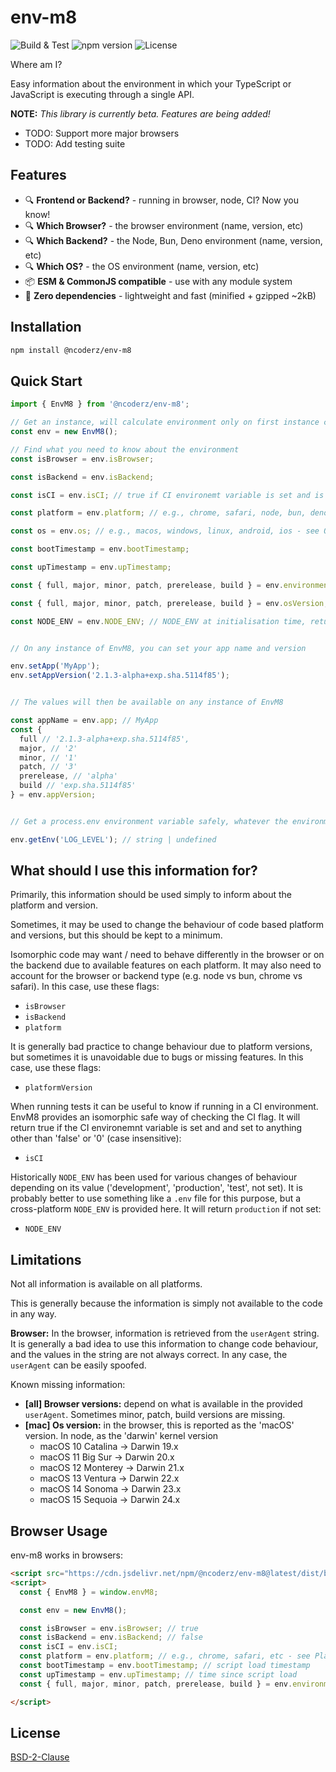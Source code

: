 # env-m8

![Build & Test](https://github.com/ncoderz/env-m8/actions/workflows/build-test.yml/badge.svg?branch=main)
![npm version](https://img.shields.io/npm/v/@ncoderz/env-m8)
![License](https://img.shields.io/badge/license-BSD--2--Clause-blue)

Where am I?

Easy information about the environment in which your TypeScript or JavaScript is executing through
a single API.

**NOTE:** *This library is currently beta. Features are being added!*
- TODO: Support more major browsers
- TODO: Add testing suite

## Features

- 🔍 **Frontend or Backend?** - running in browser, node, CI? Now you know!
- 🔍 **Which Browser?** - the browser environment (name, version, etc)
- 🔍 **Which Backend?** - the Node, Bun, Deno environment (name, version, etc)
- 🔍 **Which OS?** - the OS environment (name, version, etc)
- 📦 **ESM & CommonJS compatible** - use with any module system
- 💪 **Zero dependencies** - lightweight and fast (minified + gzipped ~2kB)


## Installation

```bash
npm install @ncoderz/env-m8
```

## Quick Start

```typescript
import { EnvM8 } from '@ncoderz/env-m8';

// Get an instance, will calculate environment only on first instance creation
const env = new EnvM8();

// Find what you need to know about the environment
const isBrowser = env.isBrowser;

const isBackend = env.isBackend;

const isCI = env.isCI; // true if CI environemt variable is set and is not 'false' or '0' (case-insensitive)

const platform = env.platform; // e.g., chrome, safari, node, bun, deno - see Platform type

const os = env.os; // e.g., macos, windows, linux, android, ios - see Os type

const bootTimestamp = env.bootTimestamp;

const upTimestamp = env.upTimestamp;

const { full, major, minor, patch, prerelease, build } = env.environmentVersion;

const { full, major, minor, patch, prerelease, build } = env.osVersion;

const NODE_ENV = env.NODE_ENV; // NODE_ENV at initialisation time, returns 'production' if not set


// On any instance of EnvM8, you can set your app name and version

env.setApp('MyApp');
env.setAppVersion('2.1.3-alpha+exp.sha.5114f85');


// The values will then be available on any instance of EnvM8

const appName = env.app; // MyApp
const {
  full // '2.1.3-alpha+exp.sha.5114f85',
  major, // '2'
  minor, // '1'
  patch, // '3'
  prerelease, // 'alpha'
  build // 'exp.sha.5114f85'
} = env.appVersion;


// Get a process.env environment variable safely, whatever the environment

env.getEnv('LOG_LEVEL'); // string | undefined
```

## What should I use this information for?

Primarily, this information should be used simply to inform about the platform and version.

Sometimes, it may be used to change the behaviour of code based platform and versions, but this
should be kept to a minimum.

Isomorphic code may want / need to behave differently in the browser or on the
backend due to available features on each platform. It may also need to account for the browser
or backend type (e.g. node vs bun, chrome vs safari). In this case, use these flags:
 - `isBrowser`
 - `isBackend`
 - `platform`

It is generally bad practice to change behaviour due to platform versions, but sometimes it is
unavoidable due to bugs or missing features. In this case, use these flags:
- `platformVersion`

When running tests it can be useful to know if running in a CI environment. EnvM8 provides an
isomorphic safe way of checking the CI flag. It will return true if the CI environemnt variable
is set and and set to anything other than 'false' or '0' (case insensitive):
- `isCI`

Historically `NODE_ENV` has been used for various changes of behaviour depending on its value
('development', 'production', 'test', not set). It is probably better to use something like
a `.env` file for this purpose, but a cross-platform `NODE_ENV` is provided here. It will
return `production` if not set:
- `NODE_ENV`


## Limitations

Not all information is available on all platforms.

This is generally because the information is simply not available to the code in any way.

**Browser:** In the browser, information is retrieved from the `userAgent` string. It is generally
a bad idea to use this information to change code behaviour, and the values in the string are not
always correct. In any case, the `userAgent` can be easily spoofed.

Known missing information:
- **\[all\] Browser versions:** depend on what is available in the provided `userAgent`. Sometimes minor, patch, build versions are missing.
- **\[mac\] Os version:** in the browser, this is reported as the 'macOS' version. In node, as the 'darwin' kernel version
  - macOS 10 Catalina → Darwin 19.x
  - macOS 11 Big Sur → Darwin 20.x
  - macOS 12 Monterey → Darwin 21.x
  - macOS 13 Ventura → Darwin 22.x
  - macOS 14 Sonoma → Darwin 23.x
  - macOS 15 Sequoia → Darwin 24.x


## Browser Usage

env-m8 works in browsers:

```html
<script src="https://cdn.jsdelivr.net/npm/@ncoderz/env-m8@latest/dist/browser/env-m8.global.js"></script>
<script>
  const { EnvM8 } = window.envM8;

  const env = new EnvM8();

  const isBrowser = env.isBrowser; // true
  const isBackend = env.isBackend; // false
  const isCI = env.isCI;
  const platform = env.platform; // e.g., chrome, safari, etc - see Platform type
  const bootTimestamp = env.bootTimestamp; // script load timestamp
  const upTimestamp = env.upTimestamp; // time since script load
  const { full, major, minor, patch, prerelease, build } = env.environmentVersion; // browser version

</script>
```

## License

[BSD-2-Clause](LICENSE)
